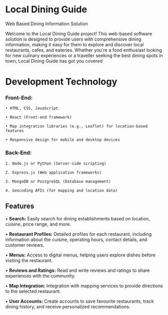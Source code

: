 # Local Dining Guide

Web Based Dining Information Solution

Welcome to the Local Dining Guide project! This web-based software solution is designed to
provide users with comprehensive dining information, making it easy for them to explore
and discover local restaurants, cafes, and eateries. Whether you're a food enthusiast looking
for new culinary experiences or a traveller seeking the best dining spots in town, Local
Dining Guide has got you covered


# Development Technology
### Front-End:
    • HTML, CSS, JavaScript

    • React (Front-end framework)

    • Map integration libraries (e.g., Leaflet) for location-based features

    • Responsive design for mobile and desktop devices

### Back-End:
    1. Node.js or Python (Server-side scripting)

    2. Express.js (Web application frameworks)

    3. MongoDB or PostgreSQL (Database management)

    4. Geocoding APIs (for mapping and location data)

## Features
• **Search:** Easily search for dining establishments based on location, cuisine, price 
range, and more.

• **Restaurant Profiles:** Detailed profiles for each restaurant, including information 
about the cuisine, operating hours, contact details, and customer reviews.

• **Menus:** Access to digital menus, helping users explore dishes before visiting the 
restaurant.

• **Reviews and Ratings:** Read and write reviews and ratings to share experiences with 
the community.

• **Map Integration:** Integration with mapping services to provide directions to the 
selected restaurant.

• **User Accounts:** Create accounts to save favourite restaurants, track dining history, 
and receive personalized recommendations.
